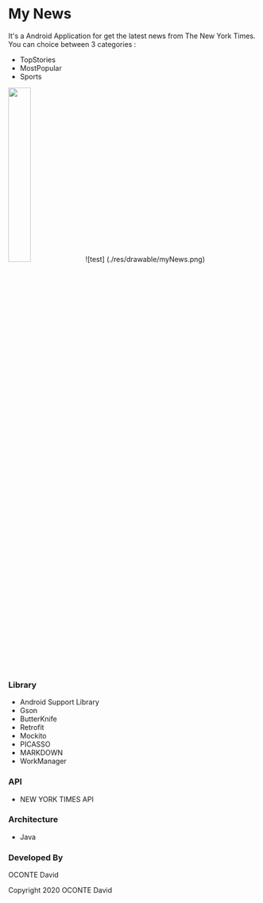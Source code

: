 # My News
It's a Android Application for get the latest news from The New York Times. You can choice between 3 categories :
- TopStories
- MostPopular
- Sports

<img src="./res/drawable/myNews.png" width="30%" height="30%">
![test] (./res/drawable/myNews.png)

### Library
- Android Support Library
- Gson
- ButterKnife
- Retrofit
- Mockito
- PICASSO
- MARKDOWN
- WorkManager
### API
- NEW YORK TIMES API

### Architecture
- Java

### Developed By
OCONTE David

Copyright 2020 OCONTE David
